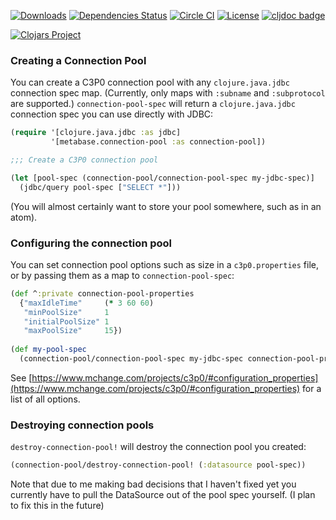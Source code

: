 [![Downloads](https://versions.deps.co/metabase/connection-pool/downloads.svg)](https://versions.deps.co/metabase/connection-pool)
[![Dependencies Status](https://versions.deps.co/metabase/connection-pool/status.svg)](https://versions.deps.co/metabase/connection-pool)
[![Circle CI](https://circleci.com/gh/metabase/connection-pool.svg?style=svg)](https://circleci.com/gh/metabase/connection-pool)
[![License](https://img.shields.io/badge/license-Eclipse%20Public%20License-blue.svg)](https://raw.githubusercontent.com/metabase/connection-pool/master/LICENSE)
[![cljdoc badge](https://cljdoc.org/badge/metabase/connection-pool)](https://cljdoc.org/d/metabase/connection-pool/CURRENT)

[![Clojars Project](https://clojars.org/metabase/connection-pool/latest-version.svg)](http://clojars.org/metabase/connection-pool)

### Creating a Connection Pool

You can create a C3P0 connection pool with any `clojure.java.jdbc` connection spec map. (Currently, only maps with `:subname` and `:subprotocol` are supported.) `connection-pool-spec` will return a `clojure.java.jdbc` connection spec you can use directly with JDBC:

```clj
(require '[clojure.java.jdbc :as jdbc]
         '[metabase.connection-pool :as connection-pool])

;;; Create a C3P0 connection pool

(let [pool-spec (connection-pool/connection-pool-spec my-jdbc-spec)]
  (jdbc/query pool-spec ["SELECT *"]))
  ```

(You will almost certainly want to store your pool somewhere, such as in an atom).

### Configuring the connection pool

You can set connection pool options such as size in a `c3p0.properties` file, or by passing them as a map to `connection-pool-spec`:

```clj
(def ^:private connection-pool-properties
  {"maxIdleTime"     (* 3 60 60)
   "minPoolSize"     1
   "initialPoolSize" 1
   "maxPoolSize"     15})
   
(def my-pool-spec 
  (connection-pool/connection-pool-spec my-jdbc-spec connection-pool-properties))
```

See [https://www.mchange.com/projects/c3p0/#configuration_properties](https://www.mchange.com/projects/c3p0/#configuration_properties) for a list of all options.

### Destroying connection pools

`destroy-connection-pool!` will destroy the connection pool you created:

```clj
(connection-pool/destroy-connection-pool! (:datasource pool-spec))
```

Note that due to me making bad decisions that I haven't fixed yet you currently have to pull the DataSource out of the pool spec yourself. (I plan to fix this in the future)
